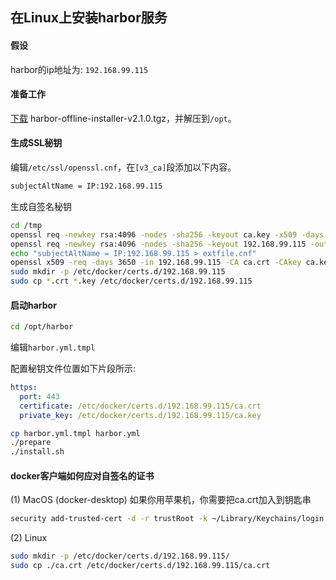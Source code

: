 ## 在Linux上安装harbor服务

#### 假设

harbor的ip地址为: `192.168.99.115`

#### 准备工作

[下载](https://github.com/goharbor/harbor/releases) harbor-offline-installer-v2.1.0.tgz，并解压到`/opt`。

#### 生成SSL秘钥

编辑`/etc/ssl/openssl.cnf`，在`[v3_ca]`段添加以下内容。

```bash
subjectAltName = IP:192.168.99.115
```

生成自签名秘钥

```bash
cd /tmp
openssl req -newkey rsa:4096 -nodes -sha256 -keyout ca.key -x509 -days 3650 -out ca.crt
openssl req -newkey rsa:4096 -nodes -sha256 -keyout 192.168.99.115 -out 192.168.99.115
echo "subjectAltName = IP:192.168.99.115 > extfile.cnf"
openssl x509 -req -days 3650 -in 192.168.99.115 -CA ca.crt -CAkey ca.key -CAcreateserial -extfile extfile.cnf -out 192.168.99.115
sudo mkdir -p /etc/docker/certs.d/192.168.99.115
sudo cp *.crt *.key /etc/docker/certs.d/192.168.99.115
```

#### 启动harbor

```bash
cd /opt/harbor
```

编辑`harbor.yml.tmpl`

配置秘钥文件位置如下片段所示:

```yaml
https:
  port: 443
  certificate: /etc/docker/certs.d/192.168.99.115/ca.crt
  private_key: /etc/docker/certs.d/192.168.99.115/ca.key
```

```bash
cp harbor.yml.tmpl harbor.yml
./prepare
./install.sh
```

#### docker客户端如何应对自签名的证书

(1) MacOS (docker-desktop) 如果你用苹果机，你需要把ca.crt加入到钥匙串

```bash
security add-trusted-cert -d -r trustRoot -k ~/Library/Keychains/login.keychain ca.crt
```

(2) Linux

```bash
sudo mkdir -p /etc/docker/certs.d/192.168.99.115/
sudo cp ./ca.crt /etc/docker/certs.d/192.168.99.115/ca.crt
```
